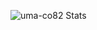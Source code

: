 ![uma-co82 Stats](https://github-readme-stats.vercel.app/api?username=uma-co82&show_icons=true&theme=radical&count_private=true)
